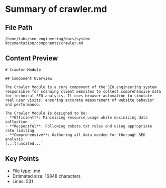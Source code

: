 # Summary of crawler.md
  
## File Path
`/home/tabs/seo-engineering/docs/system-documentation/components/crawler.md`

## Content Preview
```
# Crawler Module

## Component Overview

The Crawler Module is a core component of the SEO.engineering system responsible for scanning client websites to collect comprehensive data for technical SEO analysis. It uses browser automation to simulate real user visits, ensuring accurate measurement of website behavior and performance.

The Crawler Module is designed to be:
- **Efficient**: Minimizing resource usage while maximizing data collection
- **Respectful**: Following robots.txt rules and using appropriate rate limiting
- **Comprehensive**: Gathering all data needed for thorough SEO analysis
[...truncated...]
```

## Key Points
- File type: .md
- Estimated size: 16848 characters
- Lines: 531

